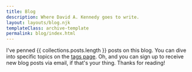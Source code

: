 ```yaml
---
title: Blog
description: Where David A. Kennedy goes to write.
layout: layouts/blog.njk
templateClass: archive-template
permalink: blog/index.html
---
```


I've penned {{ collections.posts.length }} posts on this blog. You can dive into specific topics on the <a href="{{ '/tags/' | url }}">tags page</a>. Oh, and you can sign up to receive new blog posts via email, if that's your thing. Thanks for reading!
